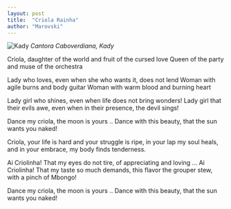 ```yaml
---
layout: post
title:  "Criola Rainha"
author: "Marovski"
---
```

![Kady](https://dtudo1pouco.com/wp-content/uploads/Kady-696x696.jpg )
_Cantora Caboverdiana, Kady_


Criola, daughter of the world and fruit of the cursed love Queen of the party and muse of the orchestra

Lady who loves, even when she who wants it, does not lend Woman with agile burns and body guitar Woman with warm blood and burning heart

Lady girl who shines, even when life does not bring wonders! Lady girl that their evils awe, even when in their presence, the devil sings!

Dance my criola, the moon is yours .. Dance with this beauty, that the sun wants you naked!

Criola, your life is hard and your struggle is ripe, in your lap my soul heals, and in your embrace, my body finds tenderness.

Ai Criolinha! That my eyes do not tire, of appreciating and loving ... Ai Criolinha! That my taste so much demands, this flavor the grouper stew, with a pinch of Mbongo!

Dance my criola, the moon is yours .. Dance with this beauty, that the sun wants you naked!
